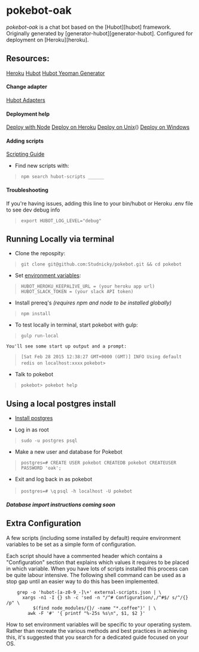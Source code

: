 #   pokebot-oak

*pokebot-oak* is a chat bot based on the [Hubot][hubot] framework.
Originally generated by [generator-hubot][generator-hubot].
Configured for deployment on [Heroku][heroku].

##  Resources:

[Heroku](http://www.heroku.com)
[Hubot](http://hubot.github.com)
[Hubot Yeoman Generator](https://github.com/github/generator-hubot)

####    Change adapter

[Hubot Adapters](https://github.com/github/hubot/blob/master/docs/adapters.md)

####    Deployment help

[Deploy with Node](http://devcenter.heroku.com/articles/node-js)
[Deploy on Heroku](https://github.com/github/hubot/blob/master/docs/deploying/heroku.md)
[Deploy on Unix](https://github.com/github/hubot/blob/master/docs/deploying/unix.md)()
[Deploy on Windows](https://github.com/github/hubot/blob/master/docs/deploying/unix.md)

####    Adding scripts

[Scripting Guide](https://github.com/github/hubot/blob/master/docs/scripting.md)

* Find new scripts with:
>   `npm search hubot-scripts ______`

####    Troubleshooting

If you're having issues, adding this line to your bin/hubot or Heroku .env file to see dev debug info
>   `export HUBOT_LOG_LEVEL="debug"`

## Running Locally via terminal

* Clone the repospity:
>   `git clone git@github.com:Studnicky/pokebot.git && cd pokebot`

* Set [environment variables](#configuration):
>   `HUBOT_HEROKU_KEEPALIVE_URL = (your heroku app url)`
>	`HUBOT_SLACK_TOKEN = (your slack API token)`

* Install prereq's _(requires npm and node to be installed globally)_
>   `npm install`

* To test locally in terminal, start pokebot with gulp:
>   `gulp run-local`

    You'll see some start up output and a prompt:

>   `[Sat Feb 28 2015 12:38:27 GMT+0000 (GMT)] INFO Using default redis on localhost:xxxx`
>    `pokebot>`

* Talk to pokebot
>   `pokebot> pokebot help`


## Using a local postgres install
* [Install postgres](http://www.postgresql.org/download/)

* Log in as root
>	`sudo -u postgres psql`

* Make a new user and database for Pokebot
>	`postgres=#	CREATE USER pokebot CREATEDB pokebot CREATEUSER PASSWORD 'oak';`

* Exit and log back in as pokebot
>	`postgres=#	\q`
>	`psql -h localhost -U pokebot`

##### Database import instructions coming soon

## Extra Configuration

A few scripts (including some installed by default) require environment
variables to be set as a simple form of configuration.

Each script should have a commented header which contains a "Configuration"
section that explains which values it requires to be placed in which variable.
When you have lots of scripts installed this process can be quite labour
intensive. The following shell command can be used as a stop gap until an
easier way to do this has been implemented.
```
    grep -o 'hubot-[a-z0-9_-]\+' external-scripts.json | \
      xargs -n1 -I {} sh -c 'sed -n "/^# Configuration/,/^#$/ s/^/{} /p" \
          $(find node_modules/{}/ -name "*.coffee")' | \
        awk -F '#' '{ printf "%-25s %s\n", $1, $2 }'
```
How to set environment variables will be specific to your operating system.
Rather than recreate the various methods and best practices in achieving this,
it's suggested that you search for a dedicated guide focused on your OS.